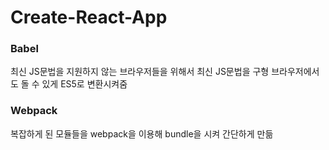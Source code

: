 # Create-React-App

### Babel
최신 JS문법을 지원하지 않는 브라우저들을 위해서 최신 JS문법을 구형 브라우저에서도 돌 수 있게 ES5로 변환시켜줌

### Webpack
복잡하게 된 모듈들을 webpack을 이용해 bundle을 시켜 간단하게 만듦

